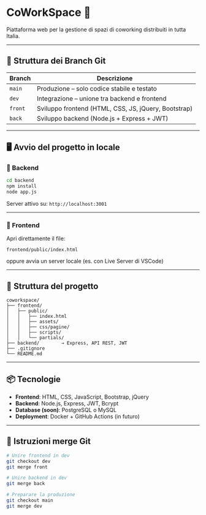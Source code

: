 # CoWorkSpace 🏢

Piattaforma web per la gestione di spazi di coworking distribuiti in tutta Italia.

---

## 🚀 Struttura dei Branch Git

| Branch   | Descrizione                                        |
|----------|----------------------------------------------------|
| `main`   | Produzione – solo codice stabile e testato         |
| `dev`    | Integrazione – unione tra backend e frontend       |
| `front`  | Sviluppo frontend (HTML, CSS, JS, jQuery, Bootstrap) |
| `back`   | Sviluppo backend (Node.js + Express + JWT)         |

---

## 🖥 Avvio del progetto in locale

### 🔧 Backend

```bash
cd backend
npm install
node app.js
```

Server attivo su: `http://localhost:3001`

---

### 🧩 Frontend

Apri direttamente il file:

```
frontend/public/index.html
```

oppure avvia un server locale (es. con Live Server di VSCode)

---

## 📁 Struttura del progetto

```
coworkspace/
├── frontend/
│   ├── public/
│   │   ├── index.html
│   │   ├── assets/
│   │   ├── css/pagine/
│   │   ├── scripts/
│   │   └── partials/
├── backend/        → Express, API REST, JWT
├── .gitignore
└── README.md
```

---

## 📦 Tecnologie

- **Frontend**: HTML, CSS, JavaScript, Bootstrap, jQuery
- **Backend**: Node.js, Express, JWT, Bcrypt
- **Database (soon)**: PostgreSQL o MySQL
- **Deployment**: Docker + GitHub Actions (in futuro)

---

## 📌 Istruzioni merge Git

```bash
# Unire frontend in dev
git checkout dev
git merge front

# Unire backend in dev
git merge back

# Preparare la produzione
git checkout main
git merge dev
```